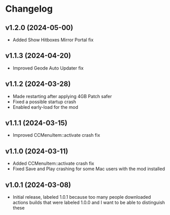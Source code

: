 # Changelog
## <cg>v1.2.0</c> (2024-05-00)
* <cg>Added</c> <cj>Show Hitboxes</c> <co>Mirror Portal</c> fix

## <cg>v1.1.3</c> (2024-04-20)
* <cg>Improved</c> <cj>Geode Auto Updater</c> fix

## <cg>v1.1.2</c> (2024-03-28)
* <cg>Made</c> <cj>restarting</c> after applying <co>4GB Patch</c> <cy>safer</c>
* <cg>Fixed</c> a possible startup <cr>crash</c>
* <cg>Enabled</c> <cj>early-load</c> for the mod

## <cg>v1.1.1</c> (2024-03-15)
* <cg>Improved</c> <cj>CCMenuItem::activate</c> <cr>crash</c> fix

## <cg>v1.1.0</c> (2024-03-11)
* <cg>Added</c> <cj>CCMenuItem::activate</c> <cr>crash</c> fix
* <cg>Fixed</c> <cj>Save and Play</c> crashing for some <co>Mac</c> users with the mod installed

## <cg>v1.0.1</c> (2024-03-08)
* Initial release, labeled 1.0.1 because too many people downloaded actions builds that were labeled 1.0.0 and I want to be able to distinguish these